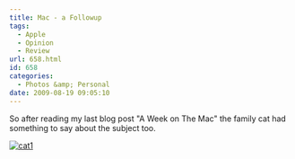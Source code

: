 ```yaml
---
title: Mac - a Followup
tags:
  - Apple
  - Opinion
  - Review
url: 658.html
id: 658
categories:
  - Photos &amp; Personal
date: 2009-08-19 09:05:10
---
```


So after reading my last blog post "A Week on The Mac" the family cat had something to say about the subject too.
<!-- more -->
[![cat1](https://mikecann.co.uk/wp-content/uploads/2009/08/cat1.jpg "cat1")](https://mikecann.co.uk/wp-content/uploads/2009/08/cat1.jpg)